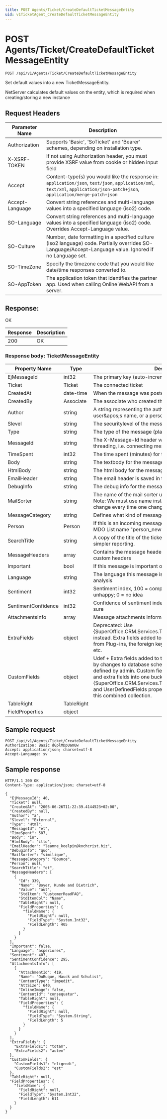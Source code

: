 ```yaml
---
title: POST Agents/Ticket/CreateDefaultTicketMessageEntity
uid: v1TicketAgent_CreateDefaultTicketMessageEntity
---
```


# POST Agents/Ticket/CreateDefaultTicketMessageEntity

```http
POST /api/v1/Agents/Ticket/CreateDefaultTicketMessageEntity
```

Set default values into a new TicketMessageEntity.


NetServer calculates default values on the entity, which is required when creating/storing a new instance







## Request Headers

| Parameter Name | Description |
|----------------|-------------|
| Authorization  | Supports 'Basic', 'SoTicket' and 'Bearer' schemes, depending on installation type. |
| X-XSRF-TOKEN   | If not using Authorization header, you must provide XSRF value from cookie or hidden input field |
| Accept         | Content-type(s) you would like the response in: `application/json`, `text/json`, `application/xml`, `text/xml`, `application/json-patch+json`, `application/merge-patch+json` |
| Accept-Language | Convert string references and multi-language values into a specified language (iso2) code. |
| SO-Language | Convert string references and multi-language values into a specified language (iso2) code. Overrides Accept-Language value. |
| SO-Culture | Number, date formatting in a specified culture (iso2 language) code. Partially overrides SO-Language/Accept-Language value. Ignored if no Language set. |
| SO-TimeZone | Specify the timezone code that you would like date/time responses converted to. |
| SO-AppToken | The application token that identifies the partner app. Used when calling Online WebAPI from a server. |


## Response:

OK

| Response | Description |
|----------------|-------------|
| 200 | OK |

### Response body: TicketMessageEntity

| Property Name | Type |  Description |
|----------------|------|--------------|
| EjMessageId | int32 | The primary key (auto-incremented) |
| Ticket | Ticket | The connected ticket |
| CreatedAt | date-time | When the message was posted. |
| CreatedBy | Associate | The associate who created this ticket message |
| Author | string | A string representing the author of the message. Could be a user&amp;apos;s name, or a persons email address. |
| Slevel | string | The securitylevel of the message. |
| Type | string | The type of the message (plaintext/html). |
| MessageId | string | The X-Message-Id header value from the email. Used for threading, i.e. connecting messages to existing tickets. |
| TimeSpent | int32 | The time spent (minutes) for this message. |
| Body | string | The textbody for the message. |
| HtmlBody | string | The html body for the message (if any). |
| EmailHeader | string | The email header is saved in this field as raw text |
| DebugInfo | string | The debug info for the message. |
| MailSorter | string | The name of the mail sorter used when the email was imported. Note: We must use name instead of id since the id&amp;apos;s change every time one changes the mail sorter. :-0 |
| MessageCategory | string | Defines what kind of message this is. |
| Person | Person | If this is an incoming message, this will contain the person  <para>Use MDO List name "person_new" to get list items.</para> |
| SearchTitle | string | A copy of the title of the ticket, for search optimisation and simpler reporting. |
| MessageHeaders | array | Contains the message headers, like To, Cc, Bcc information, or custom headers |
| Important | bool | If this message is important or not. |
| Language | string | The language this message is in, based on some kind of analysis |
| Sentiment | int32 | Sentiment index, 100 = completely happy; -100 = suicidally unhappy; 0 = no idea |
| SentimentConfidence | int32 | Confidence of sentiment index, 0 = no idea, 100 = completely sure |
| AttachmentsInfo | array | Message attachments information |
| ExtraFields | object | Deprecated: Use {SuperOffice.CRM.Services.TicketMessageEntity.CustomFields} instead. Extra fields added to the carrier. This could be data from Plug-ins, the foreign key system, external applications, etc. |
| CustomFields | object | Udef + Extra fields added to the carrier. Extra fields as defined by changes to database schema + user-defined fields as defined by admin. Custom fields combines user defined fields and extra fields into one bucket.  The individual {SuperOffice.CRM.Services.TicketMessageEntity.ExtraFields} and <see cref="!:UserDefinedFields">UserDefinedFields</see> properties are deprecated in favor of this combined collection. |
| TableRight | TableRight |  |
| FieldProperties | object |  |

## Sample request

```http!
POST /api/v1/Agents/Ticket/CreateDefaultTicketMessageEntity
Authorization: Basic dGplMDpUamUw
Accept: application/json; charset=utf-8
Accept-Language: sv
```

## Sample response

```http_
HTTP/1.1 200 OK
Content-Type: application/json; charset=utf-8

{
  "EjMessageId": 40,
  "Ticket": null,
  "CreatedAt": "2005-06-26T11:22:39.4144523+02:00",
  "CreatedBy": null,
  "Author": "a",
  "Slevel": "External",
  "Type": "Html",
  "MessageId": "et",
  "TimeSpent": 587,
  "Body": "in",
  "HtmlBody": "illo",
  "EmailHeader": "leanne_koelpin@kochcrist.biz",
  "DebugInfo": "quo",
  "MailSorter": "similique",
  "MessageCategory": "Bounce",
  "Person": null,
  "SearchTitle": "et",
  "MessageHeaders": [
    {
      "Id": 339,
      "Name": "Boyer, Kunde and Dietrich",
      "Value": "aut",
      "StdItem": "CustomerReadFAQ",
      "StdItemCol": "Name",
      "TableRight": null,
      "FieldProperties": {
        "fieldName": {
          "FieldRight": null,
          "FieldType": "System.Int32",
          "FieldLength": 405
        }
      }
    }
  ],
  "Important": false,
  "Language": "asperiores",
  "Sentiment": 407,
  "SentimentConfidence": 295,
  "AttachmentsInfo": [
    {
      "AttachmentId": 419,
      "Name": "DuBuque, Hauck and Schulist",
      "ContentType": "impedit",
      "AttSize": 640,
      "InlineImage": false,
      "ContentId": "consequatur",
      "TableRight": null,
      "FieldProperties": {
        "fieldName": {
          "FieldRight": null,
          "FieldType": "System.String",
          "FieldLength": 5
        }
      }
    }
  ],
  "ExtraFields": {
    "ExtraFields1": "totam",
    "ExtraFields2": "autem"
  },
  "CustomFields": {
    "CustomFields1": "eligendi",
    "CustomFields2": "est"
  },
  "TableRight": null,
  "FieldProperties": {
    "fieldName": {
      "FieldRight": null,
      "FieldType": "System.Int32",
      "FieldLength": 611
    }
  }
}
```